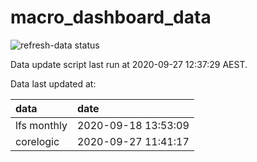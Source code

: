 
<!-- README.md is generated from README.Rmd. Please edit that file -->

# macro\_dashboard\_data

<!-- badges: start -->

![refresh-data
status](https://github.com/MattCowgill/macro_dashboard_data/workflows/refresh-data/badge.svg)

<!-- badges: end -->

Data update script last run at 2020-09-27 12:37:29 AEST.

Data last updated at:

| data        | date                |
| :---------- | :------------------ |
| lfs monthly | 2020-09-18 13:53:09 |
| corelogic   | 2020-09-27 11:41:17 |
